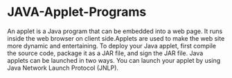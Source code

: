 # JAVA-Applet-Programs
An applet is a Java program that can be embedded into a web page. It runs inside the web browser on client side.Applets are used to make the web site more dynamic and entertaining. To deploy your Java applet, first compile the source code, package it as a JAR file, and sign the JAR file. Java applets can be launched in two ways. You can launch your applet by using Java Network Launch Protocol (JNLP).

